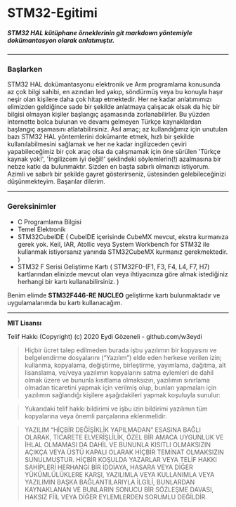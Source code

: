 # STM32-Egitimi

##### STM32 HAL kütüphane örneklerinin git markdown yöntemiyle dokümantasyon olarak anlatımıştır.

---------------

### Başlarken

STM32 HAL dokümantasyonu elektronik ve Arm programlama konusunda az çok bilgi sahibi, en azından led yakıp, söndürmüş veya bu konuyla haşır neşir olan kişilere daha çok hitap etmektedir. Her ne kadar anlatımımızı elimizden geldiğince sade bir şekilde anlatmaya çalışacak olsak da hiç bir bilgisi olmayan kişiler başlangıç aşamasında zorlanabilirler. Bu yüzden internette bolca bulunan ve devamı gelmeyen Türkçe kaynaklardan başlangıç aşamasını atlatabilirsiniz. Asıl amaç; az kullandığımız için unutulan bazı STM32 HAL yöntemlerini dokümante etmek, hızlı bir şekilde kullanılabilmesini sağlamak ve her ne kadar ingilizceden çeviri yapabileceğimiz bir çok araç olsa da çalışmamak için öne sürülen 'Türkçe kaynak yok!', 'İngilizcem iyi değil!' şeklindeki söylemlerin(!) azalmasına bir nebze katkı da bulunmaktır. Sizden en başta sabırlı olmanızı istiyorum. Azimli ve sabırlı bir şekilde gayret gösterirseniz, üstesinden gelebileceğinizi düşünmekteyim. Başarılar dilerim.

---

### Gereksinimler

- C Programlama Bilgisi
- Temel Elektronik
- STM32CubeIDE ( CubeIDE içerisinde CubeMX mevcut, ekstra kurmanıza gerek yok. Keil, IAR, Atollic veya System Workbench for STM32 ile kullanmak istiyorsanız yanında STM32CubeMX kurmanız gerekmektedir. )
- STM32 F Serisi Geliştirme Kartı ( STM32F0-(F1, F3, F4, L4, F7, H7) kartlarından elinizde mevcut olan veya ihtiyacınıza göre almak istediğiniz herhangi bir kartı kullanabilirsiniz. )

Benim elimde **STM32F446-RE NUCLEO** geliştirme kartı bulunmaktadır ve uygulamalarımda bu kartı kullanacağım.

---

**MIT Lisansı**

Telif Hakkı (Copyright) (c) 2020 Eydi Gözeneli - github.com/w3eydi

>Hiçbir ücret talep edilmeden burada işbu yazılımın bir kopyasını ve belgelendirme dosyalarını (“Yazılım”) elde eden herkese verilen izin; kullanma, kopyalama, değiştirme, birleştirme, yayımlama, dağıtma, alt lisanslama, ve/veya yazılımın kopyalarını satma eylemleri de dahil olmak üzere ve bununla kısıtlama olmaksızın, yazılımın sınırlama olmadan ticaretini yapmak için verilmiş olup, bunları yapmaları için yazılımın sağlandığı kişilere aşağıdakileri yapmak koşuluyla sunulur:

>Yukarıdaki telif hakkı bildirimi ve işbu izin bildirimi yazılımın tüm kopyalarına veya önemli parçalarına eklenmelidir. 

>YAZILIM “HİÇBİR DEĞİŞİKLİK YAPILMADAN” ESASINA BAĞLI OLARAK, TİCARETE ELVERİŞLİLİK, ÖZEL BİR AMACA UYGUNLUK VE İHLAL OLMAMASI DA DAHİL VE BUNUNLA KISITLI OLMAKSIZIN AÇIKÇA VEYA ÜSTÜ KAPALI OLARAK HİÇBİR TEMİNAT OLMAKSIZIN SUNULMUŞTUR. HİÇBİR KOŞULDA YAZARLAR VEYA TELİF HAKKI SAHİPLERİ HERHANGİ BİR İDDİAYA, HASARA VEYA DİĞER YÜKÜMLÜLÜKLERE KARŞI, YAZILIMLA VEYA KULLANIMLA VEYA YAZILIMIN BAŞKA BAĞLANTILARIYLA İLGİLİ, BUNLARDAN KAYNAKLANAN VE BUNLARIN SONUCU BİR SÖZLEŞME DAVASI, HAKSIZ FİİL VEYA DİĞER EYLEMLERDEN SORUMLU DEĞİLDİR.